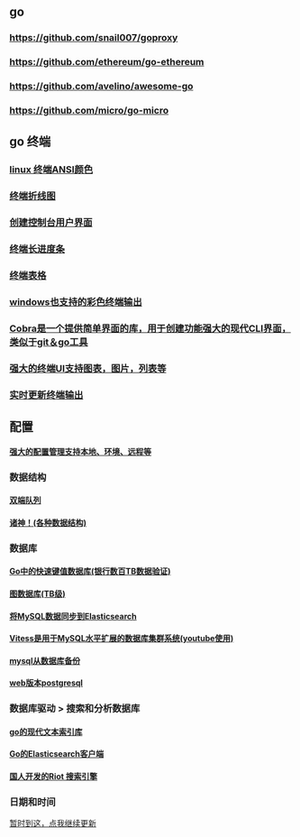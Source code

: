 ## go
### https://github.com/snail007/goproxy
### https://github.com/ethereum/go-ethereum
### https://github.com/avelino/awesome-go
### https://github.com/micro/go-micro

## go 终端
### [linux 终端ANSI颜色](https://github.com/logrusorgru/aurora)
### [终端折线图](https://github.com/guptarohit/asciigraph)
### [创建控制台用户界面](https://github.com/jroimartin/gocui)
### [终端长进度条](https://github.com/vbauerster/mpb)
### [终端表格](https://github.com/alexeyco/simpletable)
### [windows也支持的彩色终端输出](https://github.com/gookit/color)
### [Cobra是一个提供简单界面的库，用于创建功能强大的现代CLI界面，类似于git＆go工具](https://github.com/spf13/cobra) 
### [强大的终端UI支持图表，图片，列表等](https://github.com/gizak/termui)
### [实时更新终端输出](https://github.com/gosuri/uilive)

## 配置
#### [强大的配置管理支持本地、环境、远程等](https://github.com/spf13/viper)

### 数据结构
#### [双端队列](https://github.com/edwingeng/deque)
#### [诸神！(各种数据结构)](https://github.com/emirpasic/gods)

### 数据库
#### [Go中的快速键值数据库(银行数百TB数据验证)](https://github.com/dgraph-io/badger)
#### [图数据库(TB级)](https://github.com/dgraph-io/dgraph)
#### [将MySQL数据同步到Elasticsearch](https://github.com/siddontang/go-mysql-elasticsearch)
#### [Vitess是用于MySQL水平扩展的数据库集群系统(youtube使用)](https://github.com/vitessio/vitess)
#### [mysql从数据库备份](https://github.com/siddontang/go-mysql)
#### [web版本postgresql](https://github.com/sosedoff/pgweb)

### 数据库驱动 > 搜索和分析数据库
#### [go的现代文本索引库](https://github.com/blevesearch/bleve)
#### [Go的Elasticsearch客户端](https://github.com/olivere/elastic)
#### [国人开发的Riot 搜索引擎](https://github.com/go-ego/riot)

### 日期和时间
[暂时到这，点我继续更新](https://github.com/avelino/awesome-go#date-and-time)
